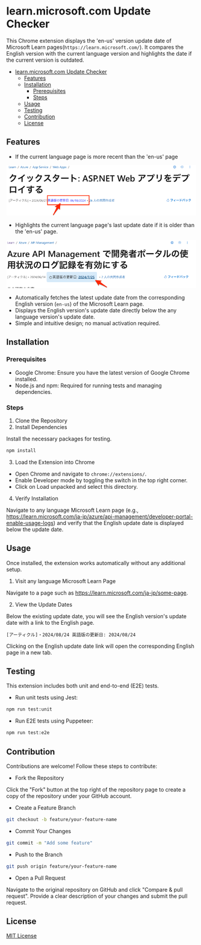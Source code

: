 # learn\.microsoft\.com Update Checker

This Chrome extension displays the 'en-us' version update date of Microsoft Learn pages(`https://learn.microsoft.com/`). It compares the English version with the current language version and highlights the date if the current version is outdated.

<!-- @import "[TOC]" {cmd="toc" depthFrom=1 depthTo=6 orderedList=false} -->

<!-- code_chunk_output -->

- [learn\.microsoft\.com Update Checker](#learnmicrosoftcom-update-checker)
  - [Features](#features)
  - [Installation](#installation)
    - [Prerequisites](#prerequisites)
    - [Steps](#steps)
  - [Usage](#usage)
  - [Testing](#testing)
  - [Contribution](#contribution)
  - [License](#license)

<!-- /code_chunk_output -->

## Features

- If the current language page is more recent than the 'en-us' page

![](img/demo.png)

- Highlights the current language page's last update date if it is older than the 'en-us' page.

![](img/demo2.png)

- Automatically fetches the latest update date from the corresponding English version (`en-us`) of the Microsoft Learn page.
- Displays the English version's update date directly below the any language version's update date.
- Simple and intuitive design; no manual activation required.

## Installation

### Prerequisites

- Google Chrome: Ensure you have the latest version of Google Chrome installed.
- Node.js and npm: Required for running tests and managing dependencies.

### Steps

1. Clone the Repository
2. Install Dependencies

Install the necessary packages for testing.

```bash
npm install
```

3. Load the Extension into Chrome

- Open Chrome and navigate to `chrome://extensions/`.
- Enable Developer mode by toggling the switch in the top right corner.
- Click on Load unpacked and select this directory.

4. Verify Installation

Navigate to any language Microsoft Learn page (e.g., https://learn.microsoft.com/ja-jp/azure/api-management/developer-portal-enable-usage-logs) and verify that the English update date is displayed below the update date.

## Usage

Once installed, the extension works automatically without any additional setup.

1. Visit any language Microsoft Learn Page

Navigate to a page such as https://learn.microsoft.com/ja-jp/some-page.

2. View the Update Dates

Below the existing update date, you will see the English version's update date with a link to the English page.

```
[アーティクル]・2024/08/24 英語版の更新日: 2024/08/24
```

Clicking on the English update date link will open the corresponding English page in a new tab.


## Testing

This extension includes both unit and end-to-end (E2E) tests.

- Run unit tests using Jest:

```bash
npm run test:unit
```

- Run E2E tests using Puppeteer:

```bash
npm run test:e2e
```

## Contribution

Contributions are welcome! Follow these steps to contribute:

- Fork the Repository

Click the "Fork" button at the top right of the repository page to create a copy of the repository under your GitHub account.

- Create a Feature Branch

```bash
git checkout -b feature/your-feature-name
```

- Commit Your Changes

```bash
git commit -m "Add some feature"
```

- Push to the Branch

```bash
git push origin feature/your-feature-name
```

- Open a Pull Request

Navigate to the original repository on GitHub and click "Compare & pull request". Provide a clear description of your changes and submit the pull request.

## License
[MIT License](LICENSE)
